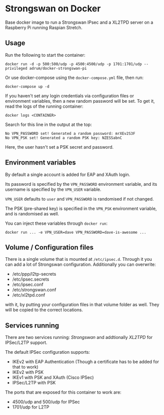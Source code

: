 # Strongswan on Docker

Base docker image to run a Strongswan IPsec and a XL2TPD server on a Raspberry Pi running Raspian Stretch.

## Usage

Run the following to start the container:

```
docker run -d -p 500:500/udp -p 4500:4500/udp -p 1701:1701/udp --privileged adrum/docker-strongswan-pi
```

Or use docker-compose using the `docker-compose.yml` file, then run:

```
docker-compose up -d
```

If you haven't set any login credentials via configuration files or environment variables, then a new random password will be set. To get it, read the logs of the running container:

```
docker logs <CONTAINER>
```

Search for this line in the output at the top:

```
No VPN_PASSWORD set! Generated a random password: mrXEv2S3F
No VPN_PSK set! Generated a random PSK key: NZESSabnC
```

Here, the user hasn't set a PSK secret and password.

## Environment variables

By default a single account is added for EAP and XAuth login.

Its password is specified by the `VPN_PASSWORD` environment variable, and its username is specified by the `VPN_USER` variable.

`VPN_USER` defaults to `user` and `VPN_PASSWORD` is randomised if not changed.

The PSK (pre-shared key) is specified in the `VPN_PSK` environment variable, and is randomised as well.

You can inject these variables through `docker run`:

```
docker run ... -e VPN_USER=dave VPN_PASSWORD=dave-is-awesome ...
```

## Volume / Configuration files

There is a single volume that is mounted at `/etc/ipsec.d`. Through it you can add a lot of Strongswan configuration. Additionally you can overwrite:

* /etc/ppp/l2tp-secrets
* /etc/ipsec.secrets
* /etc/ipsec.conf
* /etc/strongswan.conf
* /etc/xl2tpd.conf

with it, by putting your configuration files in that volume folder as well. They will be copied to the correct locations.

## Services running

There are two services running: *Strongswan* and addtionally *XL2TPD* for IPSec/L2TP support.

The default IPSec configuration supports:

* IKEv2 with EAP Authentication (Though a certificate has to be added for that to work)
* IKEv2 with PSK
* IKEv1 with PSK and XAuth (Cisco IPSec)
* IPSec/L2TP with PSK

The ports that are exposed for this container to work are:

* 4500/udp and 500/udp for IPSec
* 1701/udp for L2TP
